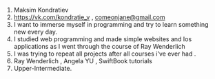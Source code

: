 1. Maksim Kondratiev
2.  https://vk.com/kondratie_v , comeonjane@gmail.com 
3. I want to immerse myself in programming and try to learn something new every day.
4. I studied web programming and made simple websites and  Ios applications as I went through the course of Ray Wenderlich
5.   I was trying to repeat all projects after all courses i've  ever had .
6. Ray Wenderlich , Angela YU , SwiftBook tutorials 
7.  Upper-Intermediate.
